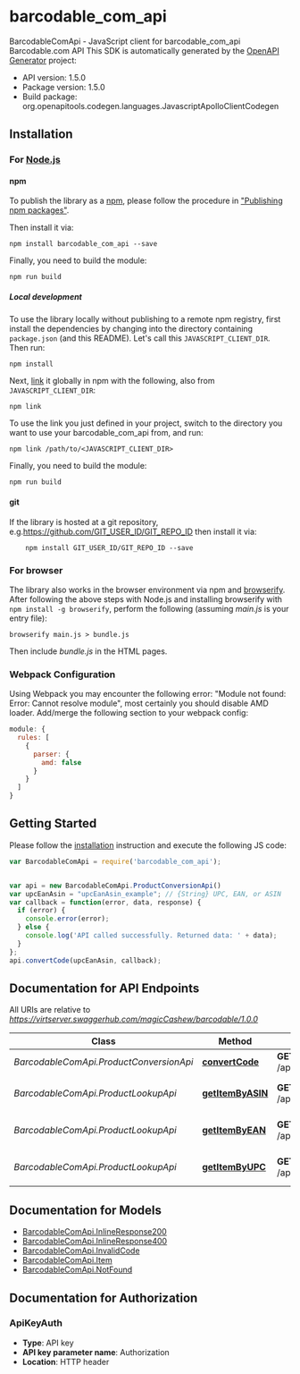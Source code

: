 # barcodable_com_api

BarcodableComApi - JavaScript client for barcodable_com_api
Barcodable.com API
This SDK is automatically generated by the [OpenAPI Generator](https://openapi-generator.tech) project:

- API version: 1.5.0
- Package version: 1.5.0
- Build package: org.openapitools.codegen.languages.JavascriptApolloClientCodegen

## Installation

### For [Node.js](https://nodejs.org/)

#### npm

To publish the library as a [npm](https://www.npmjs.com/), please follow the procedure in ["Publishing npm packages"](https://docs.npmjs.com/getting-started/publishing-npm-packages).

Then install it via:

```shell
npm install barcodable_com_api --save
```

Finally, you need to build the module:

```shell
npm run build
```

##### Local development

To use the library locally without publishing to a remote npm registry, first install the dependencies by changing into the directory containing `package.json` (and this README). Let's call this `JAVASCRIPT_CLIENT_DIR`. Then run:

```shell
npm install
```

Next, [link](https://docs.npmjs.com/cli/link) it globally in npm with the following, also from `JAVASCRIPT_CLIENT_DIR`:

```shell
npm link
```

To use the link you just defined in your project, switch to the directory you want to use your barcodable_com_api from, and run:

```shell
npm link /path/to/<JAVASCRIPT_CLIENT_DIR>
```

Finally, you need to build the module:

```shell
npm run build
```

#### git

If the library is hosted at a git repository, e.g.https://github.com/GIT_USER_ID/GIT_REPO_ID
then install it via:

```shell
    npm install GIT_USER_ID/GIT_REPO_ID --save
```

### For browser

The library also works in the browser environment via npm and [browserify](http://browserify.org/). After following
the above steps with Node.js and installing browserify with `npm install -g browserify`,
perform the following (assuming *main.js* is your entry file):

```shell
browserify main.js > bundle.js
```

Then include *bundle.js* in the HTML pages.

### Webpack Configuration

Using Webpack you may encounter the following error: "Module not found: Error:
Cannot resolve module", most certainly you should disable AMD loader. Add/merge
the following section to your webpack config:

```javascript
module: {
  rules: [
    {
      parser: {
        amd: false
      }
    }
  ]
}
```

## Getting Started

Please follow the [installation](#installation) instruction and execute the following JS code:

```javascript
var BarcodableComApi = require('barcodable_com_api');


var api = new BarcodableComApi.ProductConversionApi()
var upcEanAsin = "upcEanAsin_example"; // {String} UPC, EAN, or ASIN
var callback = function(error, data, response) {
  if (error) {
    console.error(error);
  } else {
    console.log('API called successfully. Returned data: ' + data);
  }
};
api.convertCode(upcEanAsin, callback);

```

## Documentation for API Endpoints

All URIs are relative to *https://virtserver.swaggerhub.com/magicCashew/barcodable/1.0.0*

Class | Method | HTTP request | Description
------------ | ------------- | ------------- | -------------
*BarcodableComApi.ProductConversionApi* | [**convertCode**](docs/ProductConversionApi.md#convertCode) | **GET** /api/v1/convert/{upc | ean | asin} | Convert between UPC, EAN, and ASIN product codes.
*BarcodableComApi.ProductLookupApi* | [**getItemByASIN**](docs/ProductLookupApi.md#getItemByASIN) | **GET** /api/v1/asin/{asin} | Find item by asin code
*BarcodableComApi.ProductLookupApi* | [**getItemByEAN**](docs/ProductLookupApi.md#getItemByEAN) | **GET** /api/v1/ean/{ean} | Find item by UPC code
*BarcodableComApi.ProductLookupApi* | [**getItemByUPC**](docs/ProductLookupApi.md#getItemByUPC) | **GET** /api/v1/upc/{upc} | Find item by UPC code


## Documentation for Models

 - [BarcodableComApi.InlineResponse200](docs/InlineResponse200.md)
 - [BarcodableComApi.InlineResponse400](docs/InlineResponse400.md)
 - [BarcodableComApi.InvalidCode](docs/InvalidCode.md)
 - [BarcodableComApi.Item](docs/Item.md)
 - [BarcodableComApi.NotFound](docs/NotFound.md)


## Documentation for Authorization



### ApiKeyAuth


- **Type**: API key
- **API key parameter name**: Authorization
- **Location**: HTTP header

